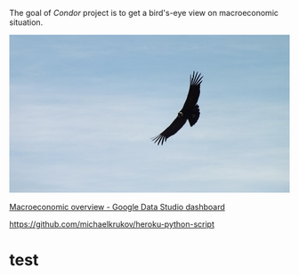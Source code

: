 The goal of _Condor_ project is to get a bird's-eye view on macroeconomic situation.

![](https://github.com/tomekzbrozek/condor/blob/master/theme-picture.jpg)

[Macroeconomic overview - Google Data Studio dashboard](https://datastudio.google.com/open/1ONgRcmD2DF69kkS4-h6oBieh9cEuuid8)

https://github.com/michaelkrukov/heroku-python-script

# test
